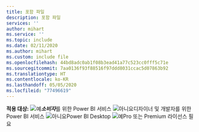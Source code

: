 ```yaml
---
title: 포함 파일
description: 포함 파일
services: ''
author: mihart
ms.service: ''
ms.topic: include
ms.date: 02/11/2020
ms.author: mihart
ms.custom: include file
ms.openlocfilehash: 44bd8adc0ab1f08b3ead41a77c523cc0fff5c71e
ms.sourcegitcommit: 7aa0136f93f88516f97ddd8031ccac5d07863b92
ms.translationtype: HT
ms.contentlocale: ko-KR
ms.lasthandoff: 05/05/2020
ms.locfileid: "77496619"
---
```

<Token>**적용 대상:** ![예](media/yes.png)***소비자***를 위한 Power BI 서비스 ![아니요](media/no.png)디자이너 및 개발자를 위한 Power BI 서비스 ![아니요](media/no.png)Power BI Desktop ![예](media/maybe.png)Pro 또는 Premium 라이선스 필요 </Token>
